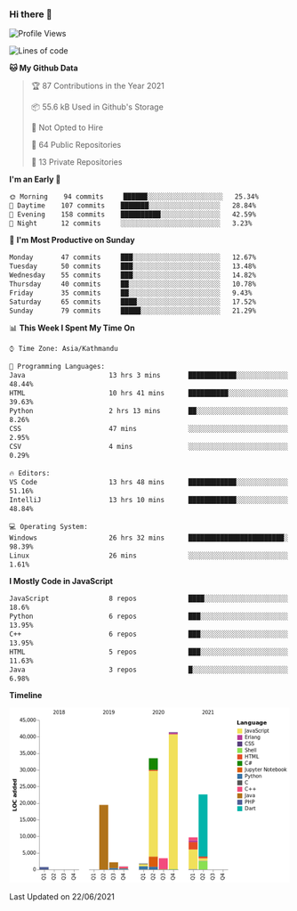 ### Hi there 👋


<!--START_SECTION:waka-->
![Profile Views](http://img.shields.io/badge/Profile%20Views-1-blue)

![Lines of code](https://img.shields.io/badge/From%20Hello%20World%20I%27ve%20Written-136268%20lines%20of%20code-blue)

**🐱 My Github Data** 

> 🏆 87 Contributions in the Year 2021
 > 
> 📦 55.6 kB Used in Github's Storage 
 > 
> 🚫 Not Opted to Hire
 > 
> 📜 64 Public Repositories 
 > 
> 🔑 13 Private Repositories  
 > 
**I'm an Early 🐤** 

```text
🌞 Morning    94 commits     ██████░░░░░░░░░░░░░░░░░░░   25.34% 
🌆 Daytime    107 commits    ███████░░░░░░░░░░░░░░░░░░   28.84% 
🌃 Evening    158 commits    ██████████░░░░░░░░░░░░░░░   42.59% 
🌙 Night      12 commits     ░░░░░░░░░░░░░░░░░░░░░░░░░   3.23%

```
📅 **I'm Most Productive on Sunday** 

```text
Monday       47 commits     ███░░░░░░░░░░░░░░░░░░░░░░   12.67% 
Tuesday      50 commits     ███░░░░░░░░░░░░░░░░░░░░░░   13.48% 
Wednesday    55 commits     ███░░░░░░░░░░░░░░░░░░░░░░   14.82% 
Thursday     40 commits     ██░░░░░░░░░░░░░░░░░░░░░░░   10.78% 
Friday       35 commits     ██░░░░░░░░░░░░░░░░░░░░░░░   9.43% 
Saturday     65 commits     ████░░░░░░░░░░░░░░░░░░░░░   17.52% 
Sunday       79 commits     █████░░░░░░░░░░░░░░░░░░░░   21.29%

```


📊 **This Week I Spent My Time On** 

```text
⌚︎ Time Zone: Asia/Kathmandu

💬 Programming Languages: 
Java                     13 hrs 3 mins       ████████████░░░░░░░░░░░░░   48.44% 
HTML                     10 hrs 41 mins      ██████████░░░░░░░░░░░░░░░   39.63% 
Python                   2 hrs 13 mins       ██░░░░░░░░░░░░░░░░░░░░░░░   8.26% 
CSS                      47 mins             ░░░░░░░░░░░░░░░░░░░░░░░░░   2.95% 
CSV                      4 mins              ░░░░░░░░░░░░░░░░░░░░░░░░░   0.29%

🔥 Editors: 
VS Code                  13 hrs 48 mins      ████████████░░░░░░░░░░░░░   51.16% 
IntelliJ                 13 hrs 10 mins      ████████████░░░░░░░░░░░░░   48.84%

💻 Operating System: 
Windows                  26 hrs 32 mins      ████████████████████████░   98.39% 
Linux                    26 mins             ░░░░░░░░░░░░░░░░░░░░░░░░░   1.61%

```

**I Mostly Code in JavaScript** 

```text
JavaScript               8 repos             ████░░░░░░░░░░░░░░░░░░░░░   18.6% 
Python                   6 repos             ███░░░░░░░░░░░░░░░░░░░░░░   13.95% 
C++                      6 repos             ███░░░░░░░░░░░░░░░░░░░░░░   13.95% 
HTML                     5 repos             ███░░░░░░░░░░░░░░░░░░░░░░   11.63% 
Java                     3 repos             █░░░░░░░░░░░░░░░░░░░░░░░░   6.98%

```


**Timeline**

![Chart not found](https://raw.githubusercontent.com/voidash/voidash/main/charts/bar_graph.png) 


 Last Updated on 22/06/2021
<!--END_SECTION:waka-->


<!--
**voidash/voidash** is a ✨ _special_ ✨ repository because its `README.md` (this file) appears on your GitHub profile.

Here are some ideas to get you started:

- 🔭 I’m currently working on ...
- 🌱 I’m currently learning ...
- 👯 I’m looking to collaborate on ...
- 🤔 I’m looking for help with ...
- 💬 Ask me about ...
- 📫 How to reach me: ...
- 😄 Pronouns: ...
- ⚡ Fun fact: ...
-->
